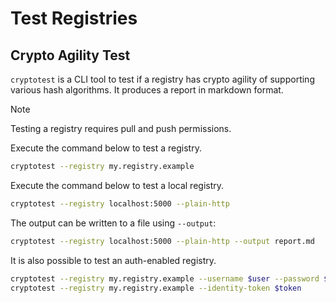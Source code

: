 # Test Registries

## Crypto Agility Test

`cryptotest` is a CLI tool to test if a registry has crypto agility of supporting various hash algorithms.
It produces a report in markdown format.

> [!NOTE]
> Testing a registry requires pull and push permissions.

Execute the command below to test a registry.

```sh
cryptotest --registry my.registry.example
```

Execute the command below to test a local registry.

```sh
cryptotest --registry localhost:5000 --plain-http
```

The output can be written to a file using `--output`:

```sh
cryptotest --registry localhost:5000 --plain-http --output report.md
```

It is also possible to test an auth-enabled registry.

```sh
cryptotest --registry my.registry.example --username $user --password $pass
cryptotest --registry my.registry.example --identity-token $token
```